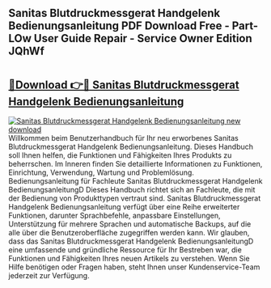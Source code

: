 ## Sanitas Blutdruckmessgerat Handgelenk Bedienungsanleitung PDF Download Free - Part-LOw User Guide Repair - Service Owner Edition JQhWf

# <h2><a href="http://df2ne2u.blite.top/?on=Sanitas+Blutdruckmessgerat+Handgelenk+Bedienungsanleitung">🔗Download 👉🔴 Sanitas Blutdruckmessgerat Handgelenk Bedienungsanleitung</a></h2>

[![Sanitas Blutdruckmessgerat Handgelenk Bedienungsanleitung new download](https://i.imgur.com/lujVjoI.png)](http://df2ne2u.blite.top/?on=Sanitas+Blutdruckmessgerat+Handgelenk+Bedienungsanleitung)
Willkommen beim Benutzerhandbuch für Ihr neu erworbenes Sanitas Blutdruckmessgerat Handgelenk Bedienungsanleitung. Dieses Handbuch soll Ihnen helfen, die Funktionen und Fähigkeiten Ihres Produkts zu beherrschen. Im Inneren finden Sie detaillierte Informationen zu Funktionen, Einrichtung, Verwendung, Wartung und Problemlösung. Bedienungsanleitung für Fachleute Sanitas Blutdruckmessgerat Handgelenk BedienungsanleitungD Dieses Handbuch richtet sich an Fachleute, die mit der Bedienung von Produkttypen vertraut sind. Sanitas Blutdruckmessgerat Handgelenk Bedienungsanleitung verfügt über eine Reihe erweiterter Funktionen, darunter Sprachbefehle, anpassbare Einstellungen, Unterstützung für mehrere Sprachen und automatische Backups, auf die alle über die Benutzeroberfläche zugegriffen werden kann. Wir glauben, dass das Sanitas Blutdruckmessgerat Handgelenk BedienungsanleitungD eine umfassende und gründliche Ressource für Ihr Bestreben war, die Funktionen und Fähigkeiten Ihres neuen Artikels zu verstehen. Wenn Sie Hilfe benötigen oder Fragen haben, steht Ihnen unser Kundenservice-Team jederzeit zur Verfügung.
